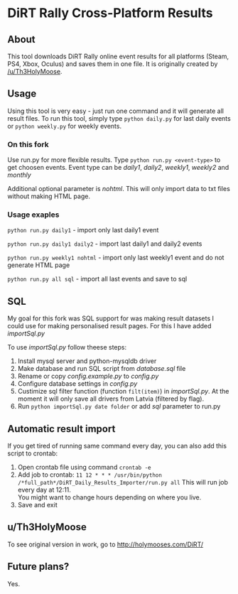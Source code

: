 # DiRT Rally Cross-Platform Results


## About
This tool downloads DiRT Rally online event results for all platforms (Steam, PS4, Xbox, Oculus) and saves them in one file. It is originally created by [/u/Th3HolyMoose](https://reddit.com/u/Th3HolyMoose).

## Usage
Using this tool is very easy - just run one command and it will generate all result files.
To run this tool, simply type `python daily.py` for last daily events or `python weekly.py` for weekly events.

### On this fork
Use run.py for more flexible results. Type `python run.py <event-type>` to get choosen events. Event type can be *daily1*, *daily2*, *weekly1*, *weekly2* and *monthly*

Additional optional parameter is *nohtml*. This will only import data to txt files without making HTML page.

### Usage exaples
`python run.py daily1` - import only last daily1 event

`python run.py daily1 daily2` - import last daily1 and daily2 events

`python run.py weekly1 nohtml` - import only last weekly1 event and do not generate HTML page

`python run.py all sql` - import all last events and save to sql

## SQL
My goal for this fork was SQL support for was making result datasets I could use for making personalised result pages.
For this I have added *importSql.py*

To use *importSql.py* follow theese steps:
 
1. Install mysql server and python-mysqldb driver
2. Make database and run SQL script from *database.sql* file
3. Rename or copy *config.example.py* to *config.py*
4. Configure database settings in *config.py*
5. Custimize sql filter function (function `filt(item)`) in *importSql.py*. At the moment it will only save all drivers from Latvia (filtered by flag).
6. Run `python importSql.py date folder` or add *sql* parameter to run.py

## Automatic result import
If you get tired of running same command every day, you can also add this script to crontab:

1. Open crontab file using command `crontab -e`
2. Add job to crontab: `11 12 * * * /usr/bin/python /*full_path*/DiRT_Daily_Results_Importer/run.py all` 
   This will run job every day at 12:11.  
   You might want to change hours depending on where you live.
3. Save and exit

## u/Th3HolyMoose
To see original version in work, go to http://holymooses.com/DiRT/

## Future plans?
Yes.
